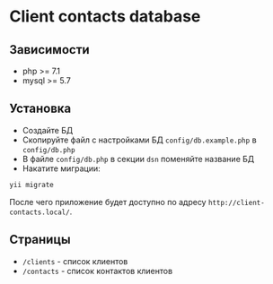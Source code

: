# Client contacts database

## Зависимости
- php >= 7.1
- mysql >= 5.7

## Установка
- Создайте БД
- Скопируйте файл с настройками БД `config/db.example.php` в `config/db.php`
- В файле `config/db.php` в секции `dsn` поменяйте название БД
- Накатите миграции:
```bash
yii migrate
```

После чего приложение будет доступно по адресу `http://client-contacts.local/`.

## Страницы
- `/clients` - список клиентов
- `/contacts` - список контактов клиентов